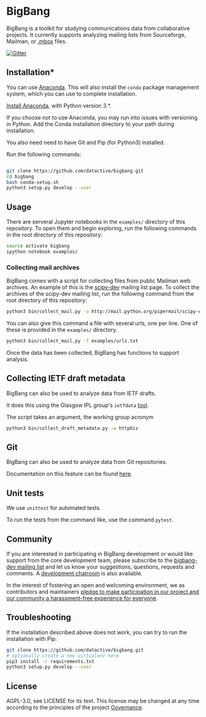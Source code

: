 # BigBang

BigBang is a toolkit for studying communications data from collaborative
projects. It currently supports analyzing mailing lists from Sourceforge,
Mailman, or [.mbox][mbox] files.

[mbox]: http://tools.ietf.org/html/rfc4155

[![Gitter](https://badges.gitter.im/datactive/bigbang.svg)](https://gitter.im/datactive/bigbang?utm_source=badge&utm_medium=badge&utm_campaign=pr-badge)

## Installation*

You can use [Anaconda](https://www.anaconda.com/). This will also install
the `conda` package management system, which you can use to complete
installation.

[Install Anaconda](https://www.anaconda.com/download/), with Python version
3.*.

If you choose not to use Anaconda, you may run into issues with versioning in
Python. Add the Conda installation directory to your path during installation.

You also need need to have Git and Pip (for Python3) installed.

Run the following commands:

```bash

git clone https://github.com/datactive/bigbang.git
cd bigbang
bash conda-setup.sh
python3 setup.py develop --user
```

## Usage

There are serveral Jupyter notebooks in the `examples/` directory of this
repository. To open them and begin exploring, run the following commands in the root directory of this repository:

```bash
source activate bigbang
ipython notebook examples/
```

### Collecting mail archives

BigBang comes with a script for collecting files from public Mailman web
archives. An example of this is the
[scipy-dev](http://mail.python.org/pipermail/scipy-dev/) mailing list page. To
collect the archives of the scipy-dev mailing list, run the following command
from the root directory of this repository:

```bash
python3 bin/collect_mail.py -u http://mail.python.org/pipermail/scipy-dev/
```

You can also give this command a file with several urls, one per line. One of these is provided in the `examples/` directory.

```bash
python3 bin/collect_mail.py -f examples/urls.txt
```

Once the data has been collected, BigBang has functions to support analysis.

## Collecting IETF draft metadata

BigBang can also be used to analyze data from IETF drafts.

It does this using the Glasgow IPL group's `ietfdata` [tool](https://github.com/glasgow-ipl/ietfdata).

The script takes an argument, the working group acronym

```bash
python3 bin/collect_draft_metadata.py -w httpbis
```


## Git

BigBang can also be used to analyze data from Git repositories.

Documentation on this feature can be found [here](https://github.com/datactive/bigbang/blob/master/git-readme.md).

## Unit tests

We use `unittest` for automated tests.

To run the tests from the command like, use the command `pytest`.

## Community

If you are interested in participating in BigBang development or would like support from the core development team, please subscribe to the [bigbang-dev mailing list](https://lists.ghserv.net/mailman/listinfo/bigbang-dev) and let us know your suggestions, questions, requests and comments. A [development chatroom](https://gitter.im/datactive/bigbang) is also available.

In the interest of fostering an open and welcoming environment, we as contributors and maintainers [pledge to make participation in our project and our community a harassment-free experience for everyone](CODE_OF_CONDUCT.md).

## Troubleshooting 

If the installation described above does not work, you can try to run the installation with Pip:

```bash
git clone https://github.com/datactive/bigbang.git
# optionally create a new virtualenv here
pip3 install -r requirements.txt
python3 setup.py develop --user
```

## License

AGPL-3.0, see LICENSE for its text. This license may be changed at any time according to the principles of the project [Governance](https://github.com/datactive/bigbang/wiki/Governance).
